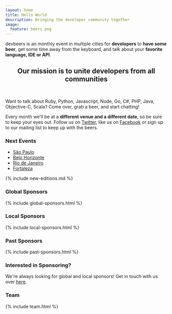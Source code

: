 ```yaml
---
layout: home
title: Hello World
description: Bringing the developer community together
image:
  feature: beers.png
---
```


devbeers is an monthly event in multiple cities for __developers__ to __have some beer__, get some time away from the keyboard, and talk about your __favorite language, IDE or API__. 

<div style="text-align:center;">
<h2>Our mission is to unite developers from all communities</h2>
</div>

<br>

Want to talk about Ruby, Python, Javascript, Node, Go, C#, PHP, Java, Objective-C, Scala? Come over, grab a beer, and start chatting!

Every month we'll be at a __different venue and a different date__, so be sure to keep your eyes out. Follow us on <a href="https://twitter.com/devbeers" target="_blank">Twitter</a>, like us on <a href="https://www.facebook.com/devbeers" target="_blank">Facebook</a> or sign up to our mailing list to keep up with the beers.

### Next Events
* <a href="cities/saopaulo.html">São Paulo</a>
* <a href="cities/belohorizonte.html">Belo Horizonte</a>
* <a href="cities/riodejaneiro.html">Rio de Janeiro</a>
* <a href="cities/fortaleza.html">Fortaleza</a>

{% include new-editions.md %}

### Global Sponsors
{% include global-sponsors.html %}

### Local Sponsors
{% include local-sponsors.html %}

### Past Sponsors
{% include past-sponsors.html %}

### Interested in Sponsoring?

We're always looking for global and local sponsors! Get in touch with us over [here](mailto:contact@devbeers.io).

### Team

{% include team.html %}